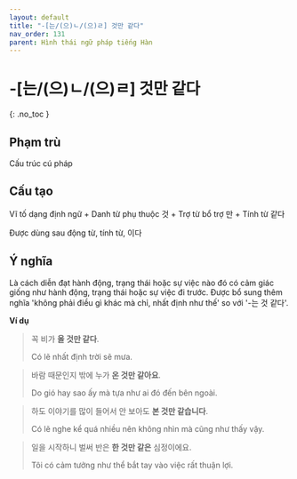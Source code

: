 ```yaml
---
layout: default
title: "-[는/(으)ㄴ/(으)ㄹ] 것만 같다"
nav_order: 131
parent: Hình thái ngữ pháp tiếng Hàn
---
```


# -[는/(으)ㄴ/(으)ㄹ] 것만 같다
{: .no_toc }

## Phạm trù

Cấu trúc cú pháp

## Cấu tạo

Vĩ tố dạng định ngữ + Danh từ phụ thuộc 것 + Trợ từ bổ trợ 만 + Tính từ 같다

Được dùng sau động từ, tính từ, 이다

## Ý nghĩa

Là cách diễn đạt hành động, trạng thái hoặc sự việc nào đó có cảm giác giống như hành động, trạng thái hoặc sự việc đi trước. Được bổ sung thêm nghĩa 'không phải điều gì khác mà chỉ, nhất định như thế' so với '-는 것 같다'.

**Ví dụ**

> 꼭 비가 **올 것만 같다**.
>
> Có lẽ nhất định trời sẽ mưa.

> 바람 때문인지 밖에 누가 **온 것만 같아요**.
>
> Do gió hay sao ấy mà tựa như ai đó đến bên ngoài.

> 하도 이야기를 많이 들어서 안 보아도 **본 것만 같습니다**.
>
> Có lẽ nghe kể quá nhiều nên không nhìn mà cũng như thấy vậy.

> 일을 시작하니 벌써 반은 **한 것만 같은** 심정이에요.
>
> Tôi có cảm tưởng như thể bắt tay vào việc rất thuận lợi.